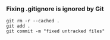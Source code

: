 
### Fixing .gitignore is ignored by Git
```
git rm -r --cached .
git add .
git commit -m "fixed untracked files"
```
